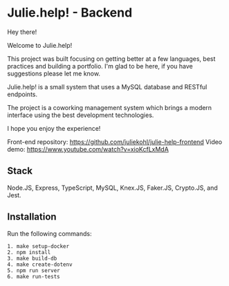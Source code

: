# Julie.help! - Backend

Hey there!

Welcome to Julie.help!

This project was built focusing on getting better at a few languages, best practices and building a portfolio.
I'm glad to be here, if you have suggestions please let me know.

Julie.help! is a small system that uses a MySQL database and RESTful endpoints.

The project is a coworking management system which brings a modern interface using the best development technologies.

I hope you enjoy the experience!

Front-end repository: https://github.com/juliekohl/julie-help-frontend
Video demo: https://www.youtube.com/watch?v=xioKcfLxMdA

## Stack

Node.JS, Express, TypeScript, MySQL, Knex.JS, Faker.JS, Crypto.JS, and Jest.

## Installation

Run the following commands:

```
1. make setup-docker
2. npm install
3. make build-db
4. make create-dotenv
5. npm run server
6. make run-tests
```
